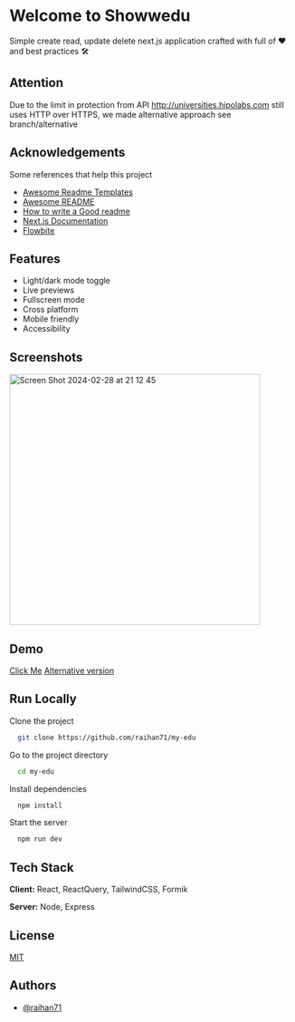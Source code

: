 
# Welcome to Showwedu

Simple create read, update delete next.js application crafted with full of ♥️ and best practices 🛠 

## Attention

Due to the limit in protection from API http://universities.hipolabs.com still uses HTTP over HTTPS, we made alternative approach see branch/alternative

## Acknowledgements

Some references that help this project

 - [Awesome Readme Templates](https://awesomeopensource.com/project/elangosundar/awesome-README-templates)
 - [Awesome README](https://github.com/matiassingers/awesome-readme)
 - [How to write a Good readme](https://bulldogjob.com/news/449-how-to-write-a-good-readme-for-your-github-project)
 - [Next.js Documentation](https://nextjs.org/docs)
 - [Flowbite](https://nextjs.org/docs)


## Features

- Light/dark mode toggle
- Live previews
- Fullscreen mode
- Cross platform
- Mobile friendly
- Accessibility


## Screenshots

<img width="443" alt="Screen Shot 2024-02-28 at 21 12 45" src="https://github.com/raihan71/my-edu/assets/31585789/e27cb948-d72b-4486-9493-cfbef167927b">



## Demo

[Click Me](https://my-edu-nine.vercel.app/)
[Alternative version](https://my-edu-git-alternative-raihan71.vercel.app/)


## Run Locally

Clone the project

```bash
  git clone https://github.com/raihan71/my-edu
```

Go to the project directory

```bash
  cd my-edu
```

Install dependencies

```bash
  npm install
```

Start the server

```bash
  npm run dev
```


## Tech Stack

**Client:** React, ReactQuery, TailwindCSS, Formik

**Server:** Node, Express


## License

[MIT](https://choosealicense.com/licenses/mit/)


## Authors

- [@raihan71](https://www.github.com/raihan71)

